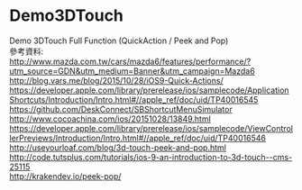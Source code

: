 # Demo3DTouch
Demo 3DTouch Full Function (QuickAction / Peek and Pop) </br>
參考資料:
</br>http://www.mazda.com.tw/cars/mazda6/features/performance/?utm_source=GDN&utm_medium=Banner&utm_campaign=Mazda6
</br>http://blog.vars.me/blog/2015/10/28/iOS9-Quick-Actions/
</br>https://developer.apple.com/library/prerelease/ios/samplecode/ApplicationShortcuts/Introduction/Intro.html#//apple_ref/doc/uid/TP40016545
</br>https://github.com/DeskConnect/SBShortcutMenuSimulator
</br>http://www.cocoachina.com/ios/20151028/13849.html
</br>https://developer.apple.com/library/prerelease/ios/samplecode/ViewControllerPreviews/Introduction/Intro.html#//apple_ref/doc/uid/TP40016546
</br>http://useyourloaf.com/blog/3d-touch-peek-and-pop.html
</br>http://code.tutsplus.com/tutorials/ios-9-an-introduction-to-3d-touch--cms-25115
</br>http://krakendev.io/peek-pop/
